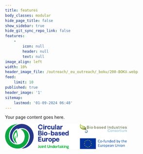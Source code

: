 ```yaml
---
title: features
body_classes: modular
hide_page_title: false
show_sidebar: true
hide_git_sync_repo_link: false
features:
    -
        icon: null
        header: null
        text: null
image_align: left
width: 10%
header_image_file: /outreach/_eu_outreach/_boku/200-BOKU.webp
feed:
    limit: 10
published: true
header_image: '1'
sitemap:
    lastmod: '01-09-2024 06:48'
---
```


Your page content goes here.

![9686d5d5425043eb44699d586fb83a9fe392b407-logo-bar](9686d5d5425043eb44699d586fb83a9fe392b407-logo-bar.webp "9686d5d5425043eb44699d586fb83a9fe392b407-logo-bar")
